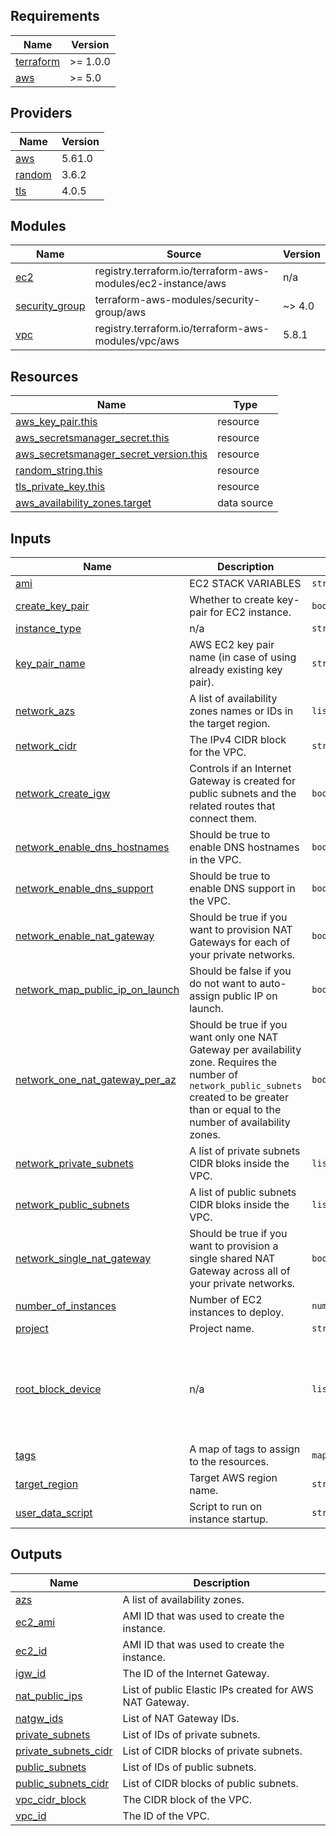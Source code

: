 <!-- BEGIN_TF_DOCS -->
## Requirements

| Name | Version |
|------|---------|
| <a name="requirement_terraform"></a> [terraform](#requirement\_terraform) | >= 1.0.0 |
| <a name="requirement_aws"></a> [aws](#requirement\_aws) | >= 5.0 |

## Providers

| Name | Version |
|------|---------|
| <a name="provider_aws"></a> [aws](#provider\_aws) | 5.61.0 |
| <a name="provider_random"></a> [random](#provider\_random) | 3.6.2 |
| <a name="provider_tls"></a> [tls](#provider\_tls) | 4.0.5 |

## Modules

| Name | Source | Version |
|------|--------|---------|
| <a name="module_ec2"></a> [ec2](#module\_ec2) | registry.terraform.io/terraform-aws-modules/ec2-instance/aws | n/a |
| <a name="module_security_group"></a> [security\_group](#module\_security\_group) | terraform-aws-modules/security-group/aws | ~> 4.0 |
| <a name="module_vpc"></a> [vpc](#module\_vpc) | registry.terraform.io/terraform-aws-modules/vpc/aws | 5.8.1 |

## Resources

| Name | Type |
|------|------|
| [aws_key_pair.this](https://registry.terraform.io/providers/hashicorp/aws/latest/docs/resources/key_pair) | resource |
| [aws_secretsmanager_secret.this](https://registry.terraform.io/providers/hashicorp/aws/latest/docs/resources/secretsmanager_secret) | resource |
| [aws_secretsmanager_secret_version.this](https://registry.terraform.io/providers/hashicorp/aws/latest/docs/resources/secretsmanager_secret_version) | resource |
| [random_string.this](https://registry.terraform.io/providers/hashicorp/random/latest/docs/resources/string) | resource |
| [tls_private_key.this](https://registry.terraform.io/providers/hashicorp/tls/latest/docs/resources/private_key) | resource |
| [aws_availability_zones.target](https://registry.terraform.io/providers/hashicorp/aws/latest/docs/data-sources/availability_zones) | data source |

## Inputs

| Name | Description | Type | Default | Required |
|------|-------------|------|---------|:--------:|
| <a name="input_ami"></a> [ami](#input\_ami) | EC2 STACK VARIABLES | `string` | `null` | no |
| <a name="input_create_key_pair"></a> [create\_key\_pair](#input\_create\_key\_pair) | Whether to create key-pair for EC2 instance. | `bool` | `true` | no |
| <a name="input_instance_type"></a> [instance\_type](#input\_instance\_type) | n/a | `string` | `null` | no |
| <a name="input_key_pair_name"></a> [key\_pair\_name](#input\_key\_pair\_name) | AWS EC2 key pair name (in case of using already existing key pair). | `string` | `null` | no |
| <a name="input_network_azs"></a> [network\_azs](#input\_network\_azs) | A list of availability zones names or IDs in the target region. | `list(string)` | `[]` | no |
| <a name="input_network_cidr"></a> [network\_cidr](#input\_network\_cidr) | The IPv4 CIDR block for the VPC. | `string` | `null` | no |
| <a name="input_network_create_igw"></a> [network\_create\_igw](#input\_network\_create\_igw) | Controls if an Internet Gateway is created for public subnets and the related routes that connect them. | `bool` | `true` | no |
| <a name="input_network_enable_dns_hostnames"></a> [network\_enable\_dns\_hostnames](#input\_network\_enable\_dns\_hostnames) | Should be true to enable DNS hostnames in the VPC. | `bool` | `true` | no |
| <a name="input_network_enable_dns_support"></a> [network\_enable\_dns\_support](#input\_network\_enable\_dns\_support) | Should be true to enable DNS support in the VPC. | `bool` | `true` | no |
| <a name="input_network_enable_nat_gateway"></a> [network\_enable\_nat\_gateway](#input\_network\_enable\_nat\_gateway) | Should be true if you want to provision NAT Gateways for each of your private networks. | `bool` | `false` | no |
| <a name="input_network_map_public_ip_on_launch"></a> [network\_map\_public\_ip\_on\_launch](#input\_network\_map\_public\_ip\_on\_launch) | Should be false if you do not want to auto-assign public IP on launch. | `bool` | `false` | no |
| <a name="input_network_one_nat_gateway_per_az"></a> [network\_one\_nat\_gateway\_per\_az](#input\_network\_one\_nat\_gateway\_per\_az) | Should be true if you want only one NAT Gateway per availability zone. Requires the number of `network_public_subnets` created to be greater than or equal to the number of availability zones. | `bool` | `false` | no |
| <a name="input_network_private_subnets"></a> [network\_private\_subnets](#input\_network\_private\_subnets) | A list of private subnets CIDR bloks inside the VPC. | `list(string)` | `[]` | no |
| <a name="input_network_public_subnets"></a> [network\_public\_subnets](#input\_network\_public\_subnets) | A list of public subnets CIDR bloks inside the VPC. | `list(string)` | `[]` | no |
| <a name="input_network_single_nat_gateway"></a> [network\_single\_nat\_gateway](#input\_network\_single\_nat\_gateway) | Should be true if you want to provision a single shared NAT Gateway across all of your private networks. | `bool` | `false` | no |
| <a name="input_number_of_instances"></a> [number\_of\_instances](#input\_number\_of\_instances) | Number of EC2 instances to deploy. | `number` | `2` | no |
| <a name="input_project"></a> [project](#input\_project) | Project name. | `string` | `null` | no |
| <a name="input_root_block_device"></a> [root\_block\_device](#input\_root\_block\_device) | n/a | `list(any)` | <pre>[<br>  {<br>    "encrypted": true,<br>    "throughput": 200,<br>    "volume_size": 100,<br>    "volume_type": "gp3"<br>  }<br>]</pre> | no |
| <a name="input_tags"></a> [tags](#input\_tags) | A map of tags to assign to the resources. | `map(string)` | `{}` | no |
| <a name="input_target_region"></a> [target\_region](#input\_target\_region) | Target AWS region name. | `string` | `null` | no |
| <a name="input_user_data_script"></a> [user\_data\_script](#input\_user\_data\_script) | Script to run on instance startup. | `string` | n/a | yes |

## Outputs

| Name | Description |
|------|-------------|
| <a name="output_azs"></a> [azs](#output\_azs) | A list of availability zones. |
| <a name="output_ec2_ami"></a> [ec2\_ami](#output\_ec2\_ami) | AMI ID that was used to create the instance. |
| <a name="output_ec2_id"></a> [ec2\_id](#output\_ec2\_id) | AMI ID that was used to create the instance. |
| <a name="output_igw_id"></a> [igw\_id](#output\_igw\_id) | The ID of the Internet Gateway. |
| <a name="output_nat_public_ips"></a> [nat\_public\_ips](#output\_nat\_public\_ips) | List of public Elastic IPs created for AWS NAT Gateway. |
| <a name="output_natgw_ids"></a> [natgw\_ids](#output\_natgw\_ids) | List of NAT Gateway IDs. |
| <a name="output_private_subnets"></a> [private\_subnets](#output\_private\_subnets) | List of IDs of private subnets. |
| <a name="output_private_subnets_cidr"></a> [private\_subnets\_cidr](#output\_private\_subnets\_cidr) | List of CIDR blocks of private subnets. |
| <a name="output_public_subnets"></a> [public\_subnets](#output\_public\_subnets) | List of IDs of public subnets. |
| <a name="output_public_subnets_cidr"></a> [public\_subnets\_cidr](#output\_public\_subnets\_cidr) | List of CIDR blocks of public subnets. |
| <a name="output_vpc_cidr_block"></a> [vpc\_cidr\_block](#output\_vpc\_cidr\_block) | The CIDR block of the VPC. |
| <a name="output_vpc_id"></a> [vpc\_id](#output\_vpc\_id) | The ID of the VPC. |
<!-- END_TF_DOCS -->
